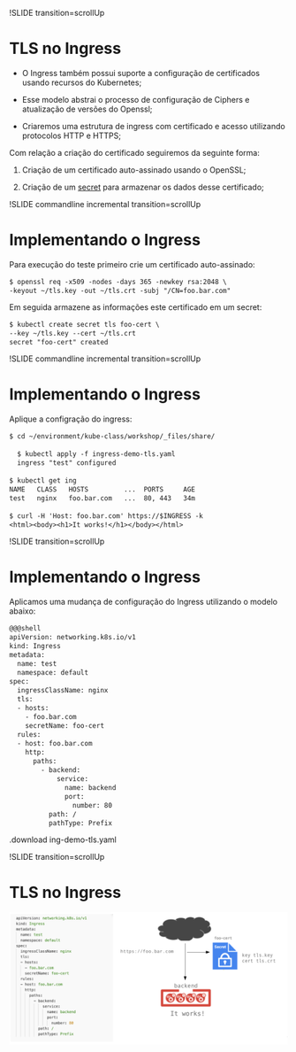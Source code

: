 !SLIDE transition=scrollUp

# TLS no Ingress

- O Ingress também possui suporte a configuração de certificados usando recursos do Kubernetes;

- Esse modelo abstrai o processo de configuração de Ciphers e atualização de versões do Openssl;

- Criaremos uma estrutura de ingress com certificado e acesso utilizando protocolos HTTP e HTTPS;

Com relação a criação do certificado seguiremos da seguinte forma:

1. Criação de um certificado auto-assinado usando o OpenSSL;

2. Criação de um [secret](https://kubernetes.io/docs/concepts/configuration/secret/) para armazenar os dados desse certificado;

!SLIDE commandline incremental transition=scrollUp

# Implementando o Ingress

Para execução do teste primeiro crie um certificado auto-assinado:
	
	$ openssl req -x509 -nodes -days 365 -newkey rsa:2048 \
	-keyout ~/tls.key -out ~/tls.crt -subj "/CN=foo.bar.com"

Em seguida armazene as informações este certificado em um secret:

	$ kubectl create secret tls foo-cert \
    --key ~/tls.key --cert ~/tls.crt
	secret "foo-cert" created

!SLIDE commandline incremental transition=scrollUp

# Implementando o Ingress

Aplique a configração do ingress:

    $ cd ~/environment/kube-class/workshop/_files/share/

	  $ kubectl apply -f ingress-demo-tls.yaml
	  ingress "test" configured

    $ kubectl get ing
    NAME   CLASS   HOSTS         ...  PORTS     AGE
    test   nginx   foo.bar.com   ...  80, 443   34m

    $ curl -H 'Host: foo.bar.com' https://$INGRESS -k
    <html><body><h1>It works!</h1></body></html>

!SLIDE transition=scrollUp

# Implementando o Ingress

Aplicamos uma mudança de configuração do Ingress utilizando o modelo abaixo:

    @@@shell
    apiVersion: networking.k8s.io/v1
    kind: Ingress
    metadata:
      name: test
      namespace: default
    spec:
      ingressClassName: nginx
      tls:
      - hosts:
        - foo.bar.com
        secretName: foo-cert
      rules:
      - host: foo.bar.com
        http:
          paths:
            - backend:
                service:
                  name: backend
                  port:
                    number: 80
              path: /
              pathType: Prefix

.download ing-demo-tls.yaml

!SLIDE transition=scrollUp

# TLS no Ingress

![kubernetes](images/ingress-ex1C.png)